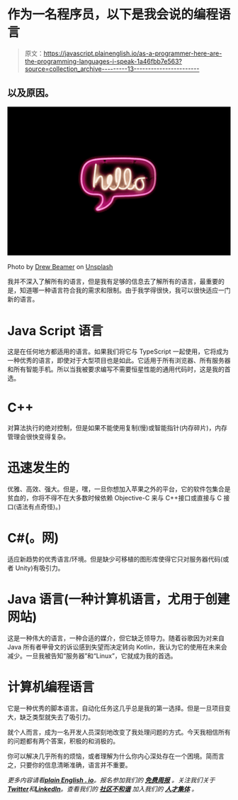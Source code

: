 # 作为一名程序员，以下是我会说的编程语言

> 原文：<https://javascript.plainenglish.io/as-a-programmer-here-are-the-programming-languages-i-speak-1a46fbb7e563?source=collection_archive---------13----------------------->

## 以及原因。

![](img/577a89c32fb9dee4ff10f84e11faf881.png)

Photo by [Drew Beamer](https://unsplash.com/@drew_beamer?utm_source=medium&utm_medium=referral) on [Unsplash](https://unsplash.com?utm_source=medium&utm_medium=referral)

我并不深入了解所有的语言，但是我有足够的信息去了解所有的语言，最重要的是，知道哪一种语言符合我的需求和限制。由于我学得很快，我可以很快适应一门新的语言。

# Java Script 语言

这是在任何地方都适用的语言。如果我们将它与 TypeScript 一起使用，它将成为一种优秀的语言，即使对于大型项目也是如此。它适用于所有浏览器、所有服务器和所有智能手机。所以当我被要求编写不需要恒星性能的通用代码时，这是我的首选。

# C++

对算法执行的绝对控制，但是如果不能使用复制(慢)或智能指针(内存碎片)，内存管理会很快变得复杂。

# 迅速发生的

优雅、高效、强大。但是，嘿，一旦你想加入苹果之外的平台，它的软件包集合是贫血的，你将不得不在大多数时候依赖 Objective-C 来与 C++接口或直接与 C 接口(语法有点奇怪)。)

# C#(。网)

适应新趋势的优秀语言/环境。但是缺少可移植的图形库使得它只对服务器代码(或者 Unity)有吸引力。

# Java 语言(一种计算机语言，尤用于创建网站)

这是一种伟大的语言，一种合适的媒介，但它缺乏领导力。随着谷歌因为对来自 Java 所有者甲骨文的诉讼感到失望而决定转向 Kotlin，我认为它的使用在未来会减少。一旦我被告知“服务器”和“Linux”，它就成为我的首选。

# 计算机编程语言

它是一种优秀的脚本语言。自动化任务这几乎总是我的第一选择。但是一旦项目变大，缺乏类型就失去了吸引力。

就个人而言，成为一名开发人员深刻地改变了我处理问题的方式。今天我相信所有的问题都有两个答案，积极的和消极的。

你可以解决几乎所有的烦恼，或者理解为什么你内心深处存在一个困境。简而言之，只要你的信息清晰准确，语言并不重要。

*更多内容请看*[***plain English . io***](https://plainenglish.io/)*。报名参加我们的* [***免费周报***](http://newsletter.plainenglish.io/) *。关注我们关于*[***Twitter***](https://twitter.com/inPlainEngHQ)*和*[***LinkedIn***](https://www.linkedin.com/company/inplainenglish/)*。查看我们的* [***社区不和谐***](https://discord.gg/GtDtUAvyhW) *加入我们的* [***人才集体***](https://inplainenglish.pallet.com/talent/welcome) *。*